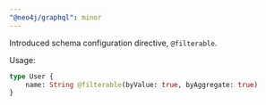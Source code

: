 ```yaml
---
"@neo4j/graphql": minor
---
```


Introduced schema configuration directive, `@filterable`.

Usage:

```graphql
type User {
    name: String @filterable(byValue: true, byAggregate: true)
}
```
